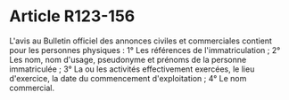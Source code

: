 # Article R123-156

L'avis au Bulletin officiel des annonces civiles et commerciales contient pour les personnes physiques :   1° Les références de l'immatriculation ;   2° Les nom, nom d'usage, pseudonyme et prénoms de la personne immatriculée ;   3° La ou les activités effectivement exercées, le lieu d'exercice, la date du commencement d'exploitation ;   4° Le nom commercial.